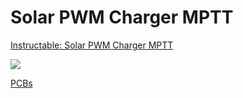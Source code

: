 # Solar PWM Charger MPTT


[Instructable: Solar PWM Charger MPTT](https://www.instructables.com/id/ARDUINO-PWM-SOLAR-CHARGE-CONTROLLER-V-202/)


![](https://content.instructables.com/FH7/0PL9/K7RRAJVU/FH70PL9K7RRAJVU.LARGE.jpg?auto=webp&frame=1&width=761&height=1024&fit=bounds)

[PCBs](https://www.pcbway.com/project/shareproject/ARDUINO_PWM_SOLAR_CHARGE_CONTROLLER___V_2_02_.html)

